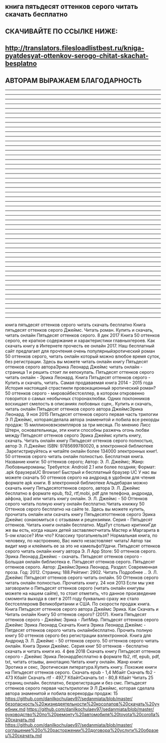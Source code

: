 книга пятьдесят оттенков серого читать скачать бесплатно
--------------------------------------------------
СКАЧИВАЙТЕ ПО ССЫЛКЕ НИЖЕ:
--------------------------------------------------
http://translators.filesloadlistbest.ru/kniga-pyatdesyat-ottenkov-serogo-chitat-skachat-besplatno
--------------------------------------------------
АВТОРАМ ВЫРАЖАЕМ БЛАГОДАРНОСТЬ
--------------------------------------------------
--------------------------------------------------
--------------------------------------------------
--------------------------------------------------
--------------------------------------------------
--------------------------------------------------
--------------------------------------------------
--------------------------------------------------
--------------------------------------------------
--------------------------------------------------
--------------------------------------------------
--------------------------------------------------
--------------------------------------------------
--------------------------------------------------
--------------------------------------------------
--------------------------------------------------
--------------------------------------------------
--------------------------------------------------
--------------------------------------------------
--------------------------------------------------
--------------------------------------------------
--------------------------------------------------
--------------------------------------------------
--------------------------------------------------
--------------------------------------------------
--------------------------------------------------
--------------------------------------------------
--------------------------------------------------
--------------------------------------------------
--------------------------------------------------
--------------------------------------------------
--------------------------------------------------
--------------------------------------------------
--------------------------------------------------
--------------------------------------------------
--------------------------------------------------
--------------------------------------------------
--------------------------------------------------
--------------------------------------------------
--------------------------------------------------
--------------------------------------------------
--------------------------------------------------
--------------------------------------------------
--------------------------------------------------
--------------------------------------------------
--------------------------------------------------
--------------------------------------------------
--------------------------------------------------
--------------------------------------------------
--------------------------------------------------
--------------------------------------------------
книга пятьдесят оттенков серого читать скачать бесплатно Книга пятьдесят оттенков серого Джеймс. Читать роман. Купить и скачать, читать онлайн Пятьдесят оттенков серого. 8 дек 2017  Книга 50 оттенков серого, ее краткое содержание и характеристики главныхгероев. Как скачать книгу в Интернете  прочесть ее онлайн 2017. Наш бесплатный сайт предлагает для прочтения очень популярныйэротический роман 50 оттенков серого, читать онлайн который можно влюбое время суток, без регистрации. Здесь вы можете читать онлайн книгу Пятьдесят оттенков серого автораЭрика Леонард Джеймс читать онлайн - страница 1 и решить стоит ли еепокупать. Пятьдесят оттенков серого читать онлайн - Эрика Леонард. Книга Пятьдесят оттенков серого - Купить и скачать, читать. Самая продаваемая книга 2014 - 2015 года История настоящей страстиили провокационный эротический роман? 50 оттенков серого - мировойбестселлер, в котором откровенно говорится о самых необычных сторонахлюбви. Одних поклонников восхищает смелость в описаниях любовных сцен,. Купить и скачать, читать онлайн Пятьдесят оттенков серого автора ДжеймсЭрика Леонард. 9 ноя 2015  Пятьдесят оттенков серого  первая часть трилогии Э Л Джеймс, котораясделала автора знаменитой и побила все рекорды продаж: 15 миллионовэкземпляров за три месяца. По мнению Лисс Штерн, основательницы, эти книги способны разжечь огонь любви между
Пятьдесят оттенков серого Эрика Джеймс купить книгу, скачать. Читать онлайн книгу Пятьдесят оттенков серого полностью, автор Э. Л.Джеймс ISBN: 9785699780020, в электронной библиотеке .Зарегистрируйтесь и читайте онлайн более 134000 электронных книг!. 50 оттенков серого читать онлайн полностью. Бесплатная книга. Название книги: 50 оттенков серого; Автор: Э. Л. Джеймс; Жанр: Любовныероманы; Требуется: Android 2.1 или более поздняя; Формат: .apk  браузераUC Browser! Быстрый и бесплатный браузер UC  У нас вы можете скачать 50 оттенков серого на андроид в удобном для чтения формате apk книги. В электронной библиотеке Альдебаран можно скачать книгу Пятьдесятоттенков серого, автора Э. Л. Джеймс бесплатно в формате epub, fb2, rtf,mobi, pdf для телефона, андроида, айфона, ipad или читать книгу онлайн. Э. Л. Джеймс - 50 Оттенков серого читать полную книгу онлайн бесплатно.Читать книжку 50 Оттенков серого бесплатно на сайте te. Здесь вы можете купить, прочитать онлайн или скачать книгу Пятьдесятоттенков серого Эрика Джеймс ознакомиться с отзывами и рецензиями. Серия - Пятьдесят оттенков. Читать книги онлайн бесплатно. МдаТут столько критикиГде же вы есть, когда наших детей заставляютчитать  Мастер и Маргарита  в 5-ом классе? Или что? Классику трогатьнельзя? Нормальная книга, по человеку, по настроению, Вас никто незастовляет читать! Автор так видит мир и клеймить ее за это не камельфо!Удачи. Пятьдесят оттенков серого читать онлайн книгу автора Э. Л
App Store: 50 оттенков серого. Эрика Леонард Джеймс - скачать. Пятьдесят оттенков серого - Большая онлайн библиотека e. Пятьдесят оттенков серого. Пятьдесят оттенков серого. Автор: ДжеймсЭрика Леонард. Раздел: Современная проза. Год: 2012. Страниц: 188.Рейтинг: 2902. Читать Подробнее .. Э. Л. Джеймс Пятьдесят оттенков серого  читать онлайн. 50 Оттенков серого читать онлайн полностью. Прочитать книгу. 24 ноя 2013  Если мы уже заговорили о Пятьдесят оттенков серого (читать онлайн книгувы можете на нашем сайте), то стоит отметить, что данное произведение смомента выхода в свет в 2011 году буквально сразу же стало бестселлеромв Великобритании и США. По скорости продаж книга. Книга Пятьдесят оттенков серого автора Джеймс Эрика. Как Скачать и Читать онлайн Книгу 50 оттенков серого? (2017). Книга Пятьдесят оттенков серого - Джеймс Эрика  - ЛитМир. Пятьдесят оттенков серого Джеймс Эрика Леонард Скачать
Книга Эрика Леонард Джеймс - Пятдесят оттенков серого читать онлайнбесплатно. Прочить полную книгу 50 оттенков серого без регистрации вэлектронной. Книга для Андроид Э. Л. Джеймс - 50 оттенков серого. 50 оттенков серого читать онлайн. Книга Эрики Джеймс. Серия книг 50 оттенков - бесплатно скачать и читать книги из. 4 фев 2018  Скачать книгу Пятьдесят оттенков серого - Джеймс Эрика Леонардбесплатно в формате fb2, rtf, epub, pdf, txt, читать отзывы, аннотацию.Читать книгу онлайн. Жанр книги: Эротика и секс, Эротическая литература.Купить книгу. Похожие книги на Пятьдесят оттенков серого. Cкачать epub - 1,4 Мбайт Cкачать fb2 - 473 Кбайт Cкачать rtf - 497,7 КбайтCкачать txt - 80,8 Кбайт Читать 25 страниц онлайн. бесплатно, безрегистрации и без смс. Пятьдесят оттенков серого  первая частьтрилогии Э Л Джеймс, которая сделала автора знаменитой и побила всерекорды продаж: 15
https://github.com/danilkochulaev97/sedanmiata/blob/master/безопасность%20жизнедеятельности%20косолапов%20скачать%20учебник.md
https://github.com/danilkochulaev97/sedanmiata/blob/master/руководство%20по%20ремонту%20автомобиля%20toyota%20corolla%20скачать.md
https://github.com/danilkochulaev97/sedanmiata/blob/master/соглашение%20о%20расторжении%20договора%20услуги%20образец%20скачать.md
